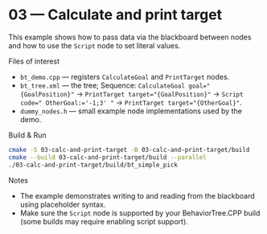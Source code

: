 # 03 — Calculate and print target

This example shows how to pass data via the blackboard between nodes and how to use the `Script` node to set literal values.

Files of interest

- `bt_demo.cpp` — registers `CalculateGoal` and `PrintTarget` nodes.
- `bt_tree.xml` — the tree; Sequence: `CalculateGoal goal="{GoalPosition}"` -> `PrintTarget target="{GoalPosition}"` -> `Script code=" OtherGoal:='-1;3' "` -> `PrintTarget target="{OtherGoal}"`.
- `dummy_nodes.h` — small example node implementations used by the demo.

Build & Run

```bash
cmake -S 03-calc-and-print-target -B 03-calc-and-print-target/build
cmake --build 03-calc-and-print-target/build --parallel
./03-calc-and-print-target/build/bt_simple_pick
```

Notes

- The example demonstrates writing to and reading from the blackboard using placeholder syntax.
- Make sure the `Script` node is supported by your BehaviorTree.CPP build (some builds may require enabling script support).
